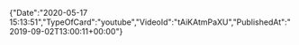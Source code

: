 ﻿{"Date":"2020-05-17 15:13:51","TypeOfCard":"youtube","VideoId":"tAiKAtmPaXU","PublishedAt":"2019-09-02T13:00:11+00:00"}